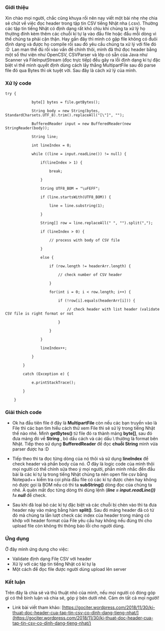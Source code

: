 ### Giới thiệu
Xin chào mọi người, chắc cũng khuya rồi nên nay viết một bài nhẹ nhẹ chia sẻ chút về việc đọc header trong tập tin CSV tiếng Nhật nha (.csv). Thường các tập tin tiếng Nhật có định dạng rất khó chịu khi chúng ta xử lý họ thường đính kèm thêm các chuỗi kí tự lạ vào đầu file hoặc đầu mỗi dòng vì thế chúng ta phải cận thận. Hay gần đây thì mình có gặp file không có đuôi định dạng và được họ compile rồi sau đó yêu cầu chúng ta xử lý với file đó :D 
Lan man thế đủ rồi vào vấn đề chính thôi, mình đã thử đọc header bằng một số thư viện như OpenCSV, CSVParser và lớp có sẵn của Java như Scanner và FileInputStream (đọc trực tiếp) đều gây ra lỗi định dạng kí tự đặc biệt vì thế mình quyết định dùng cách lấy thẳng MultipartFile sau đó parse file đó qua Bytes thì ok tuyệt vời. Sau đây là cách xử lý của mình.

### Xử lý code
```
try {

            byte[] bytes = file.getBytes();

            String body = new String(bytes, StandardCharsets.UTF_8).trim().replaceAll("[\"]", "");

            BufferedReader input = new BufferedReader(new StringReader(body));

            String line;

            int lineIndex = 0;

            while ((line = input.readLine()) != null) {

                if(lineIndex > 1) {

                    break;

                }

                String UTF8_BOM = "\uFEFF";

                if (line.startsWith(UTF8_BOM)) {

                    line = line.substring(1);

                }

                String[] row = line.replaceAll(" ", "").split(",");

                if (lineIndex > 0) {

                    // process with body of CSV file

                }

                else {

                    if (row.length != headerArr.length) {

                        // check number of CSV header

                    }

                    for(int i = 0; i < row.length; i++) {

                        if (!row[i].equals(headerArr[i])) {

                            // check header with list header (validate CSV file is right format or not

                        }

                    }

                }

                lineIndex++;

            }

        }

        catch (Exception e) {

            e.printStackTrace();

        }

    }
```

### Giải thích code
- Ok ha đầu tiên file ở đây là <strong>MultipartFile</strong> còn nếu các bạn truyền vào là File thì các bạn tìm hiểu cách thử xem File thì sẽ sử lý trong tiếng Nhật thế nào nhé. Mình <strong>getBytes()</strong> từ file đó ra thành mảng <strong>byte[]</strong>, sau đó đưa mảng đó về <strong>String</strong> , bỏ dấu cách và các dấu \ thường là format bên Nhật. Tiếp theo sử dụng <strong>BufferedReader</strong> để đọc <strong>chuỗi String</strong> mình vừa parser được ha :D

- Tiếp theo thì ta đọc từng dòng của nó thôi và sử dụng <strong>lineIndex</strong> để check header và phần body của nó. Ở đây là logic code của mình thôi mọi người có thể chính sửa theo ý mọi người, phần mình nhắc đến đầu bài là các kí tự lạ trong tiếng Nhật chúng ta nên open file csv bằng Notepad++ kiểm tra coi phía đầu file có các kí tự được chèn hay không nó được gọi là BOM nếu có thì ta <strong>subString()</strong> dòng đọc của chúng ta nhé. À quên mất đọc từng dòng thì dùng lệnh (<strong><em>line = input.readLine()) != null </em></strong>để check.

- Sau khi đã loại bỏ các kí tự đặc biệt và các chuỗi bị chèn vào thì ta đưa header này vào mảng bằng hàm <strong>split()</strong>. Sau đó mảng header đã có từ đó mà chúng ta lần lượt check các index của header trong mảng có khớp với header format của File yêu cầu hay không nếu đúng thì cho upload file còn không thì thông báo lỗi cho người dùng. 

### Ứng dụng
Ở đây mình ứng dụng cho việc:
+ Validate định dạng File CSV với header
+ Xử lý với các tập tin tiếng Nhật có kí tự lạ
+ Một cách để đọc file được người dùng upload lên server

### Kết luận
Trên đây là chia sẻ và thủ thuật nhỏ của mình, nếu mọi người có đóng góp gì có thể bình luận và chia sẻ, góp ý bên dưới nhé. Cảm ơn tất cả mọi người!

- Link bài viết tham khảo: [https://gociter.wordpress.com/2018/11/30/ki-thuat-doc-header-cua-tap-tin-csv-co-dinh-dang-tieng-nhat/](https://gociter.wordpress.com/2018/11/30/ki-thuat-doc-header-cua-tap-tin-csv-co-dinh-dang-tieng-nhat/)